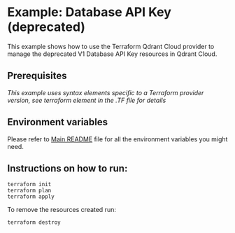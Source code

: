# Example: Database API Key (deprecated)

This example shows how to use the Terraform Qdrant Cloud provider to manage the deprecated V1 Database API Key resources in Qdrant Cloud.

## Prerequisites

*This example uses syntax elements specific to a Terraform provider version, see terraform element in the .TF file for details*

## Environment variables
Please refer to [Main README](../../README.md) file for all the environment variables you might need.

## Instructions on how to run:
```
terraform init
terraform plan
terraform apply
```

To remove the resources created run:
```
terraform destroy
``` 